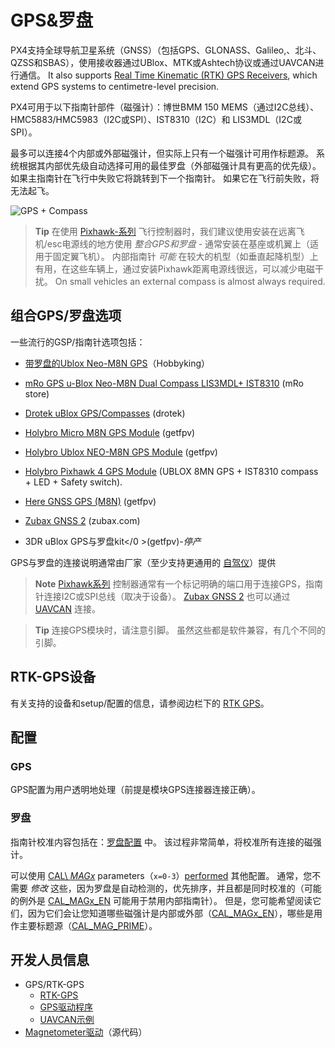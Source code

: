 # GPS&罗盘

PX4支持全球导航卫星系统（GNSS）（包括GPS、GLONASS、Galileo,、北斗、QZSS和SBAS），使用接收器通过UBlox、MTK或Ashtech协议或通过UAVCAN进行通信。 It also supports [Real Time Kinematic (RTK) GPS Receivers](../gps_compass/rtk_gps.md), which extend GPS systems to centimetre-level precision.

PX4可用于以下指南针部件（磁强计）：博世BMM 150 MEMS（通过I2C总线）、HMC5883/HMC5983（I2C或SPI）、IST8310（I2C）和 LIS3MDL（I2C或SPI）。

最多可以连接4个内部或外部磁强计，但实际上只有一个磁强计可用作标题源。 系统根据其内部优先级自动选择可用的最佳罗盘（外部磁强计具有更高的优先级）。 如果主指南针在飞行中失败它将跳转到下一个指南针。 如果它在飞行前失败，将无法起飞。

![GPS + Compass](../../images/gps_compass.jpg)

> **Tip** 在使用 [Pixhawk-系列](../flight_controller/pixhawk_series.md) 飞行控制器时，我们建议使用安装在远离飞机/esc电源线的地方使用 *整合GPS和罗盘* - 通常安装在基座或机翼上（适用于固定翼飞机）。 内部指南针 *可能* 在较大的机型（如垂直起降机型）上有用，在这些车辆上，通过安装Pixhawk距离电源线很远，可以减少电磁干扰。 On small vehicles an external compass is almost always required.

## 组合GPS/罗盘选项

一些流行的GSP/指南针选项包括：

- [带罗盘的Ublox Neo-M8N GPS](https://hobbyking.com/en_us/ublox-neo-m8n-gps-with-compass.html?gclid=Cj0KCQjwqM3VBRCwARIsAKcekb3ojv1ZhLz1-GuvCsUuGT8ZZuw8meMIV_I6pgUCj6DJRzHBY9OApekaAgI5EALw_wcB&gclsrc=aw.ds&___store=en_us)（Hobbyking）
- [mRo GPS u-Blox Neo-M8N Dual Compass LIS3MDL+ IST8310](https://store.mrobotics.io/ProductDetails.asp?ProductCode=mro-gps003-mr) (mRo store)
- [Drotek uBlox GPS/Compasses](https://drotek.com/shop/en/184-u-blox) (drotek)
- [Holybro Micro M8N GPS Module](https://www.getfpv.com/holybro-micro-m8n-gps-module.html) (getfpv)
- [Holybro Ublox NEO-M8N GPS Module](https://www.getfpv.com/holybro-ublox-neo-m8n-gps-module.html) (getfpv)
- [Holybro Pixhawk 4 GPS Module](https://shop.holybro.com/pixhawk-4-gps-module_p1094.html) (UBLOX 8MN GPS + IST8310 compass + LED + Safety switch).
- [Here GNSS GPS (M8N)](https://www.getfpv.com/here-gnss-gps-m8n.html) (getfpv) 
- [Zubax GNSS 2](https://zubax.com/products/gnss_2) (zubax.com)
- 3DR uBlox GPS与罗盘kit</0 >(getfpv)-*停产*</li> </ul> 
  
  GPS与罗盘的连接说明通常由厂家（至少支持更通用的 [自驾仪](../flight_controller/README.md)）提供
  
  > **Note** [Pixhawk系列](../flight_controller/pixhawk_series.md) 控制器通常有一个标记明确的端口用于连接GPS，指南针连接I2C或SPI总线（取决于设备）。 [Zubax GNSS 2](https://zubax.com/products/gnss_2) 也可以通过 [UAVCAN](https://dev.px4.io/en/uavcan/) 连接。
  
  

<span></span>

  
  > **Tip** 连接GPS模块时，请注意引脚。 虽然这些都是软件兼容，有几个不同的引脚。
  
  ## RTK-GPS设备
  
  有关支持的设备和setup/配置的信息，请参阅边栏下的 [RTK GPS](../gps_compass/rtk_gps.md)。
  
  ## 配置
  
  ### GPS
  
  GPS配置为用户透明地处理（前提是模块GPS连接器连接正确）。
  
  ### 罗盘
  
  指南针校准内容包括在：[罗盘配置](../config/compass.md) 中。 该过程非常简单，将校准所有连接的磁强计。
  
  可以使用 [CAL\ *MAGx*](../advanced_config/parameter_reference.md#CAL_MAG0_EN) parameters（`x=0-3`）[performed](../advanced_config/parameters.md) 其他配置。 通常，您不需要 *修改* 这些，因为罗盘是自动检测的，优先排序，并且都是同时校准的（可能的例外是 [CAL\_MAGx\_EN](../advanced_config/parameter_reference.md#CAL_MAG0_EN) 可能用于禁用内部指南针）。 但是，您可能希望阅读它们，因为它们会让您知道哪些磁强计是内部或外部（[CAL\_MAGx\_EN](../advanced_config/parameter_reference.md#CAL_MAG0_EN)），哪些是用作主要标题源（[CAL_MAG_PRIME](../advanced_config/parameter_reference.md#CAL_MAG_PRIME)）。
  
  ## 开发人员信息
  
  - GPS/RTK-GPS 
    - [RTK-GPS](https://dev.px4.io/en/advanced/rtk_gps.html) 
    - [GPS驱动程序](https://dev.px4.io/en/middleware/modules_driver.html#gps)
    - [UAVCAN示例](https://dev.px4.io/en/uavcan/)
  - [Magnetometer驱动](https://github.com/PX4/Firmware/tree/master/src/drivers/magnetometer)（源代码）
